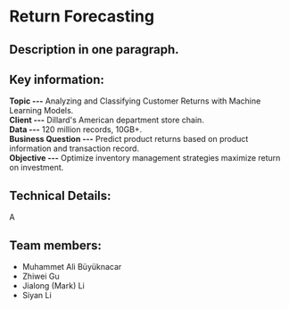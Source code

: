 # Return Forecasting  

## Description in one paragraph.

## Key information:
**Topic ---** Analyzing and Classifying Customer Returns with Machine Learning Models.  
**Client ---** Dillard's American department store chain.  
**Data ---** 120 million records, 10GB+.  
**Business Question ---** Predict product returns based on product information and transaction record.  
**Objective ---** Optimize inventory management strategies maximize return on investment.

## Technical Details:
A

## Team members:
* Muhammet Ali Büyüknacar
* Zhiwei Gu
* Jialong (Mark) Li
* Siyan Li
